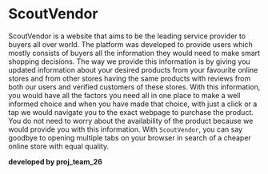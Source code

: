 # ScoutVendor



ScoutVendor is a website that aims to be the leading service provider to buyers all over world. The platform was developed to provide users which mostly consists of buyers all the information they would need to make smart shopping decisions. The way we provide this information is by giving you updated information about your desired products from your favourite online stores and from other stores having the same products with reviews from both our users and verified customers of these stores. With this information, you would have all the factors you need all in one place to make a well informed choice and when you have made that choice, with just a click or a tap we would navigate you to the exact webpage to purchase the product. You do not need to worry about the availability of the product because we would provide you with this information. With `ScoutVendor`, you can say goodbye to opening multiple tabs on your browser in search of a cheaper online store with equal quality. 


**developed by proj_team_26**



